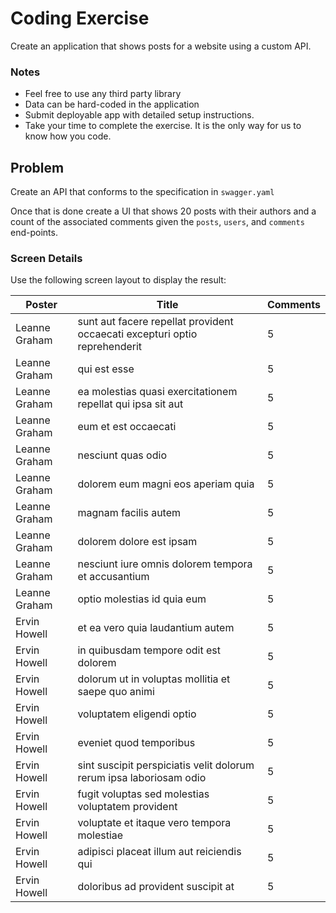 # Coding Exercise

Create an application that shows posts for a website using a custom API.

### Notes

* Feel free to use any third party library
* Data can be hard-coded in the application
* Submit deployable app with detailed setup instructions. 
* Take your time to complete the exercise. It is the only way for us to know how you code.

## Problem

Create an API that conforms to the specification in `swagger.yaml` 

Once that is done create a UI that shows 20 posts with their authors and a count of the associated comments given the `posts`, `users`, and `comments` end-points. 

### Screen Details

Use the following screen layout to display the result:

| Poster | Title | Comments |
| ------ | ----- | -------- |
| Leanne Graham | sunt aut facere repellat provident occaecati excepturi optio reprehenderit | 5 |
| Leanne Graham | qui est esse | 5 |
| Leanne Graham | ea molestias quasi exercitationem repellat qui ipsa sit aut | 5 |
| Leanne Graham | eum et est occaecati | 5 |
| Leanne Graham | nesciunt quas odio | 5 |
| Leanne Graham | dolorem eum magni eos aperiam quia | 5 |
| Leanne Graham | magnam facilis autem | 5 |
| Leanne Graham | dolorem dolore est ipsam | 5 |
| Leanne Graham | nesciunt iure omnis dolorem tempora et accusantium | 5 |
| Leanne Graham | optio molestias id quia eum | 5 |
| Ervin Howell | et ea vero quia laudantium autem | 5 |
| Ervin Howell | in quibusdam tempore odit est dolorem | 5 |
| Ervin Howell | dolorum ut in voluptas mollitia et saepe quo animi | 5 |
| Ervin Howell | voluptatem eligendi optio | 5 |
| Ervin Howell | eveniet quod temporibus | 5 |
| Ervin Howell | sint suscipit perspiciatis velit dolorum rerum ipsa laboriosam odio | 5 |
| Ervin Howell | fugit voluptas sed molestias voluptatem provident | 5 |
| Ervin Howell | voluptate et itaque vero tempora molestiae | 5 |
| Ervin Howell | adipisci placeat illum aut reiciendis qui | 5 |
| Ervin Howell | doloribus ad provident suscipit at | 5 |


